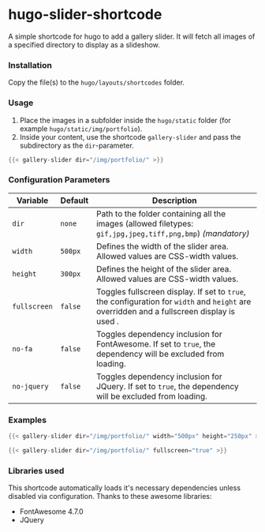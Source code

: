 # hugo-slider-shortcode
A simple shortcode for hugo to add a gallery slider. It will fetch all images of a specified directory to display as a slideshow.

### Installation
Copy the file(s) to the `hugo/layouts/shortcodes` folder.

### Usage
1. Place the images in a subfolder inside the `hugo/static` folder (for example `hugo/static/img/portfolio`).
2. Inside your content, use the shortcode `gallery-slider` and pass the subdirectory as the `dir`-parameter.
```go
{{< gallery-slider dir="/img/portfolio/" >}}
```

### Configuration Parameters
| Variable | Default | Description |
| -------- | ------- | ----------- |
| `dir` | `none` | Path to the folder containing all the images (allowed filetypes: `gif,jpg,jpeg,tiff,png,bmp`) *(mandatory)* |
| `width` | `500px` | Defines the width of the slider area. Allowed values are CSS-width values. |
| `height` | `300px` | Defines the height of the slider area. Allowed values are CSS-width values. |
| `fullscreen` | `false` | Toggles fullscreen display. If set to `true`, the configuration for `width` and `height` are overridden and a fullscreen display is used . |
| `no-fa` | `false` | Toggles dependency inclusion for FontAwesome. If set to `true`, the dependency will be excluded from loading. |
| `no-jquery` | `false` | Toggles dependency inclusion for JQuery. If set to `true`, the dependency will be excluded from loading. |

### Examples
```go
{{< gallery-slider dir="/img/portfolio/" width="500px" height="250px" >}}
```

```go
{{< gallery-slider dir="/img/portfolio/" fullscreen="true" >}}
```

### Libraries used
This shortcode automatically loads it's necessary dependencies unless disabled via configuration. Thanks to these awesome libraries:
* FontAwesome 4.7.0
* JQuery 
